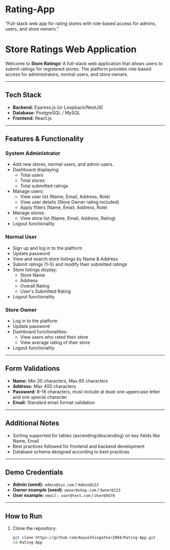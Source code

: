 # Rating-App
“Full-stack web app for rating stores with role-based access for admins, users, and store owners.”
# Store Ratings Web Application

Welcome to **Store Ratings**! A full-stack web application that allows users to submit ratings for registered stores. The platform provides role-based access for administrators, normal users, and store owners.

---

## Tech Stack
- **Backend:** Express.js (or Loopback/NestJS)  
- **Database:** PostgreSQL / MySQL  
- **Frontend:** React.js  

---

## Features & Functionality

### System Administrator
- Add new stores, normal users, and admin users.
- Dashboard displaying:
  - Total users
  - Total stores
  - Total submitted ratings
- Manage users:
  - View user list (Name, Email, Address, Role)
  - View user details (Store Owner rating included)
  - Apply filters (Name, Email, Address, Role)
- Manage stores:
  - View store list (Name, Email, Address, Rating)
- Logout functionality

### Normal User
- Sign up and log in to the platform
- Update password
- View and search store listings by Name & Address
- Submit ratings (1–5) and modify their submitted ratings
- Store listings display:
  - Store Name
  - Address
  - Overall Rating
  - User's Submitted Rating
- Logout functionality

### Store Owner
- Log in to the platform
- Update password
- Dashboard functionalities:
  - View users who rated their store
  - View average rating of their store
- Logout functionality

---

## Form Validations
- **Name:** Min 20 characters, Max 60 characters  
- **Address:** Max 400 characters  
- **Password:** 8–16 characters, must include at least one uppercase letter and one special character  
- **Email:** Standard email format validation  

---

## Additional Notes
- Sorting supported for tables (ascending/descending) on key fields like Name, Email  
- Best practices followed for frontend and backend development  
- Database schema designed according to best practices  

---

## Demo Credentials
- **Admin (seed):** `admin@sys.com` / `Admin@123`  
- **Owner example (seed):** `owner@shop.com` / `Owner@123`  
- **User example:** `email: user@test.com` / `User@5678`  

---

## How to Run
1. Clone the repository:
   ```bash
   git clone https://github.com/AayushSingatkar2004/Rating-App.git
   cd Rating-App
